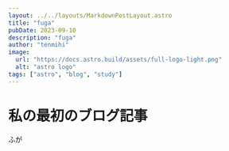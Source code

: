 ```yaml
---
layout: ../../layouts/MarkdownPostLayout.astro
title: "fuga"
pubDate: 2023-09-10
description: "fuga"
author: "tenmihi"
image:
  url: "https://docs.astro.build/assets/full-logo-light.png"
  alt: "astro logo"
tags: ["astro", "blog", "study"]
---
```


# 私の最初のブログ記事

ふが

